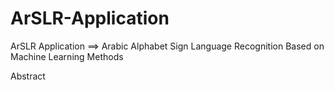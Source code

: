 # ArSLR-Application
ArSLR Application  ==>  Arabic Alphabet Sign Language Recognition Based on Machine Learning Methods

Abstract
